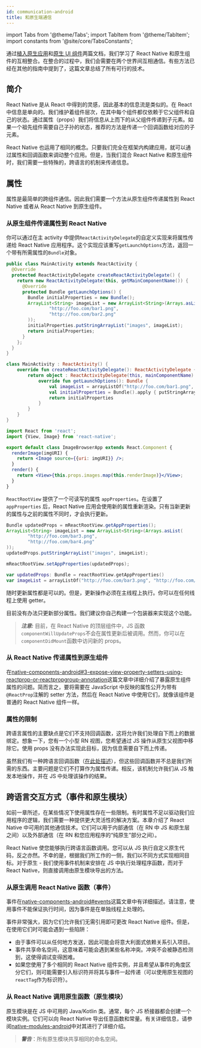 ```yaml
---
id: communication-android
title: 和原生端通信
---
```


import Tabs from '@theme/Tabs'; import TabItem from '@theme/TabItem'; import constants from '@site/core/TabsConstants';

通过[植入原生应用](integration-with-existing-apps)和[原生 UI 组件](native-components-android)两篇文档，我们学习了 React Native 和原生组件的互相整合。在整合的过程中，我们会需要在两个世界间互相通信。有些方法已经在其他的指南中提到了，这篇文章总结了所有可行的技术。

## 简介

React Native 是从 React 中得到的灵感，因此基本的信息流是类似的。在 React 中信息是单向的。我们维护着组件层次，在其中每个组件都仅依赖于它父组件和自己的状态。通过属性（props）我们将信息从上而下的从父组件传递到子元素。如果一个祖先组件需要自己子孙的状态，推荐的方法是传递一个回调函数给对应的子元素。

React Native 也运用了相同的概念。只要我们完全在框架内构建应用，就可以通过属性和回调函数来调动整个应用。但是，当我们混合 React Native 和原生组件时，我们需要一些特殊的，跨语言的机制来传递信息。

## 属性

属性是最简单的跨组件通信。因此我们需要一个方法从原生组件传递属性到 React Native 或者从 React Native 到原生组件。

### 从原生组件传递属性到 React Native

你可以通过在主 activity 中提供`ReactActivityDelegate`的自定义实现来将属性传递给 React Native 应用程序。这个实现应该重写`getLaunchOptions`方法，返回一个带有所需属性的`Bundle`对象。

<Tabs groupId="android-language" queryString defaultValue={constants.defaultAndroidLanguage} values={constants.androidLanguages}>

<TabItem value="java">

```java
public class MainActivity extends ReactActivity {
  @Override
  protected ReactActivityDelegate createReactActivityDelegate() {
    return new ReactActivityDelegate(this, getMainComponentName()) {
      @Override
      protected Bundle getLaunchOptions() {
        Bundle initialProperties = new Bundle();
        ArrayList<String> imageList = new ArrayList<String>(Arrays.asList(
                "http://foo.com/bar1.png",
                "http://foo.com/bar2.png"
        ));
        initialProperties.putStringArrayList("images", imageList);
        return initialProperties;
      }
    };
  }
}
```

</TabItem>

<TabItem value="kotlin">

```kotlin
class MainActivity : ReactActivity() {
    override fun createReactActivityDelegate(): ReactActivityDelegate {
        return object : ReactActivityDelegate(this, mainComponentName) {
            override fun getLaunchOptions(): Bundle {
                val imageList = arrayListOf("http://foo.com/bar1.png", "http://foo.com/bar2.png")
                val initialProperties = Bundle().apply { putStringArrayList("images", imageList) }
                return initialProperties
            }
        }
    }
}
```

</TabItem>
</Tabs>

```jsx
import React from 'react';
import {View, Image} from 'react-native';

export default class ImageBrowserApp extends React.Component {
  renderImage(imgURI) {
    return <Image source={{uri: imgURI}} />;
  }
  render() {
    return <View>{this.props.images.map(this.renderImage)}</View>;
  }
}
```

`ReactRootView` 提供了一个可读写的属性 `appProperties`。在设置了 `appProperties` 后，React Native 应用会使用新的属性重新渲染。只有当新更新的属性与之前的属性不同时，才会执行更新。

<Tabs groupId="android-language" queryString defaultValue={constants.defaultAndroidLanguage} values={constants.androidLanguages}>

<TabItem value="java">

```java
Bundle updatedProps = mReactRootView.getAppProperties();
ArrayList<String> imageList = new ArrayList<String>(Arrays.asList(
        "http://foo.com/bar3.png",
        "http://foo.com/bar4.png"
));
updatedProps.putStringArrayList("images", imageList);

mReactRootView.setAppProperties(updatedProps);
```

</TabItem>

<TabItem value="kotlin">

```kotlin
var updatedProps: Bundle = reactRootView.getAppProperties()
var imageList = arrayListOf("http://foo.com/bar3.png", "http://foo.com/bar4.png")
```

</TabItem>

</Tabs>

随时更新属性都是可以的。但是，更新操作必须在主线程上执行。你可以在任何线程上使用 getter。

目前没有办法只更新部分属性。我们建议你自己构建一个包装器来实现这个功能。

> **_注意:_** 目前，在 React Native 的顶层组件中，JS 函数`componentWillUpdateProps`不会在属性更新后被调用。然而，你可以在`componentDidMount`函数中访问新的 props。

### 从 React Native 传递属性到原生组件

在[native-components-android#3-expose-view-property-setters-using-reactprop-or-reactpropgroup-annotation](native-components-android#3-expose-view-property-setters-using-reactprop-or-reactpropgroup-annotation)这篇文章中详细介绍了暴露原生组件属性的问题。简而言之，要将需要在 JavaScript 中反映的属性公开为带有`@ReactProp`注解的 setter 方法，然后在 React Native 中使用它们，就像该组件是普通的 React Native 组件一样。

### 属性的限制

跨语言属性的主要缺点是它们不支持回调函数，这将允许我们处理自下而上的数据绑定。想象一下，您有一个小型 RN 视图，您希望通过 JS 操作从原生父视图中移除它。使用 props 没有办法实现此目标，因为信息需要自下而上传递。

虽然我们有一种跨语言回调函数（[在此处描述](native-modules-android#callbacks)），但这些回调函数并不总是我们所需的东西。主要问题是它们不打算作为属性传递。相反，该机制允许我们从 JS 触发本地操作，并在 JS 中处理该操作的结果。

## 跨语言交互方式（事件和原生模块）

如前一章所述，在某些情况下使用属性存在一些限制。有时属性不足以驱动我们应用程序的逻辑，我们需要一种提供更大灵活性的解决方案。本章介绍了 React Native 中可用的其他通信技术。它们可以用于内部通信（在 RN 中 JS 和原生层之间）以及外部通信（在 RN 和您应用程序的“纯原生”部分之间）。

React Native 使您能够执行跨语言函数调用。您可以从 JS 执行自定义原生代码，反之亦然。不幸的是，根据我们所工作的一侧，我们以不同方式实现相同目标。对于原生 - 我们使用事件机制来安排在 JS 中执行处理程序函数，而对于 React Native，则直接调用由原生模块导出的方法。

### 从原生调用 React Native 函数（事件）

事件在[native-components-android#events](native-components-android#events)这篇文章中有详细描述。请注意，使用事件不能保证执行时间，因为事件是在单独线程上处理的。

事件非常强大，因为它们允许我们无需引用即可更改 React Native 组件。但是，在使用它们时可能会遇到一些陷阱：

- 由于事件可以从任何地方发送，因此可能会将意大利面式依赖关系引入项目。
- 事件共享命名空间，这意味着可能会遇到某些名称冲突。冲突不会被静态检测到，这使得调试变得困难。
- 如果您使用了多个相同的 React Native 组件实例，并且希望从事件的角度区分它们，则可能需要引入标识符并将其与事件一起传递（可以使用原生视图的`reactTag`作为标识符）。

### 从 React Native 调用原生函数（原生模块）

原生模块是在 JS 中可用的 Java/Kotlin 类。通常，每个 JS 桥接器都会创建一个模块实例。它们可以向 React Native 导出任意函数和常量。有关详细信息，请参阅[native-modules-android](native-modules-android)中对其进行了详细介绍。

> **_警告_**：所有原生模块共享相同的命名空间。
